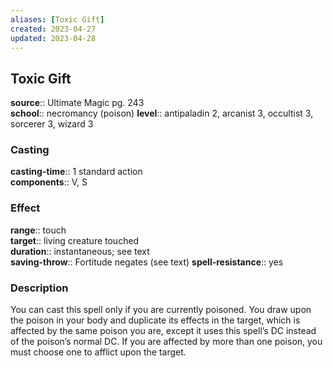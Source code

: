 ```yaml
---
aliases: [Toxic Gift]
created: 2023-04-27
updated: 2023-04-28
---
```


## Toxic Gift

**source**:: Ultimate Magic pg. 243  
**school**:: necromancy (poison)
**level**:: antipaladin 2, arcanist 3, occultist 3, sorcerer 3, wizard 3

### Casting

**casting-time**:: 1 standard action  
**components**:: V, S

### Effect

**range**:: touch  
**target**:: living creature touched  
**duration**:: instantaneous; see text  
**saving-throw**:: Fortitude negates (see text)
**spell-resistance**:: yes

### Description

You can cast this spell only if you are currently poisoned. You draw upon the poison in your body and duplicate its effects in the target, which is affected by the same poison you are, except it uses this spell’s DC instead of the poison’s normal DC. If you are affected by more than one poison, you must choose one to afflict upon the target.
